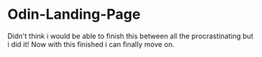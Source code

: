 # Odin-Landing-Page

Didn't think i would be able to finish this between all the procrastinating but i did it! Now with this finished i can finally move on.
